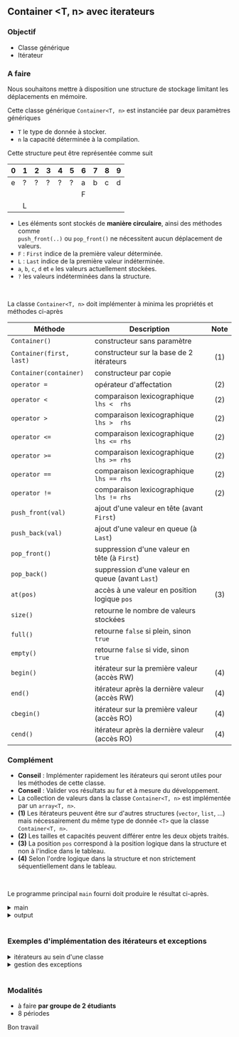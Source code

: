 ## Container <T, n> avec iterateurs

### Objectif

- Classe générique
- Itérateur

### A faire

Nous souhaitons mettre à disposition une structure de stockage limitant les déplacements en mémoire.

Cette classe générique `Container<T, n>` est instanciée par deux paramètres génériques

- `T` le type de donnée à stocker.
- `n` la capacité déterminée à la compilation.

Cette structure peut être représentée comme suit

| 0 | 1 | 2 | 3 | 4 | 5 | 6 | 7 | 8 | 9 |
|---|---|---|---|---|---|---|---|---|---|
| e | ? | ? | ? | ? | ? | a | b | c | d |
|   |   |   |   |   |   | F |   |   |   |
|   | L |   |   |   |   |   |   |   |   |

- Les éléments sont stockés de **manière circulaire**, ainsi des méthodes comme<br>
  `push_front(..)` ou `pop_front()` ne nécessitent aucun déplacement de valeurs.
- `F` : `First` indice de la première valeur déterminée.
- `L` : `Last` indice de la première valeur indéterminée.
- `a`, `b`, `c`, `d` et `e` les valeurs actuellement stockées.
- `?` les valeurs indéterminées dans la structure.

<br>

La classe `Container<T, n>` doit implémenter à minima les propriétés et méthodes ci-après

| Méthode                 | Description                                     | Note  | 
|-------------------------|-------------------------------------------------|:-----:|
| `Container()`           | constructeur sans paramètre                     |       |
| `Container(first, last)`| constructeur sur la base de 2 itérateurs        |  (1)  |
| `Container(container)`   | constructeur par copie                            |       |
| `operator =`             | opérateur d'affectation                           |  (2)  |
| `operator <`             | comparaison lexicographique `lhs <  rhs`          |  (2)  |
| `operator >`             | comparaison lexicographique `lhs >  rhs`          |  (2)  |
| `operator <=`            | comparaison lexicographique `lhs <= rhs`          |  (2)  |
| `operator >=`            | comparaison lexicographique `lhs >= rhs`          |  (2)  |
| `operator ==`            | comparaison lexicographique `lhs == rhs`          |  (2)  |
| `operator !=`            | comparaison lexicographique `lhs != rhs`          |  (2)  |
| `push_front(val)`        | ajout d'une valeur en tête        (avant `First`) |       |
| `push_back(val)`         | ajout d'une valeur en queue       (à `Last`)      |       |
| `pop_front()`            | suppression d'une valeur en tête  (à `First`)     |       |
| `pop_back()`             | suppression d'une valeur en queue (avant `Last`)  |       |
| `at(pos)`                | accès à une valeur en position logique `pos`      |  (3)  |
| `size()`                 | retourne le nombre de valeurs stockées            |       |
| `full()`                 | retourne `false` si plein, sinon `true`           |       |
| `empty()`                | retourne `false` si vide, sinon `true`            |       |
| `begin()`                | itérateur sur la première valeur    (accès RW)    |  (4)  |
| `end()`                  | itérateur après la dernière valeur  (accès RW)    |  (4)  |
| `cbegin()`               | itérateur sur la première valeur    (accès RO)    |  (4)  |
| `cend()`                 | itérateur après la dernière valeur  (accès RO)    |  (4)  |


### Complément

- **Conseil** : Implémenter rapidement les itérateurs qui seront utiles pour les méthodes de cette classe.
- **Conseil** : Valider vos résultats au fur et à mesure du développement.
- La collection de valeurs dans la classe `Container<T, n>` est implémentée par un `array<T, n>`.
- **(1)** Les itérateurs peuvent être sur d'autres structures (`vector`, `list`, ...)<br>
  mais nécessairement du même type de donnée `<T>` que la classe `Container<T, n>`.
- **(2)** Les tailles et capacités peuvent différer entre les deux objets traités.
- **(3)** La position `pos` correspond à la position logique dans la structure et non à l'indice dans le tableau.
- **(4)** Selon l'ordre logique dans la structure et non strictement séquentiellement dans le tableau.

<br>

Le programme principal `main` fourni doit produire le résultat ci-après.

<details>
<summary>main</summary>

~~~cpp
#include <iostream>
#include <cstdlib>
#include <vector>
#include <exception>

#include "Container_G.hpp"

using namespace std;

int main() {
   cout << "-------------------------------------" << endl;
   cout << "Container<T, n>::Container()"          << endl;
   cout << "-------------------------------------" << endl;
   Container<int, 10> c1;

   c1.show_details();
   c1.show_content();
   cout << c1 << endl;
   cout << endl;

   cout << "-------------------------------------" << endl;
   cout << "Container<T, n>::Container(it1, it2)"  << endl;
   cout << "-------------------------------------" << endl;
   vector v {1, 2, 3};
   Container<int, 5>c2 (v.cbegin(), v.cend());

   c2.show_details();
   c2.show_content();
   cout << c2 << endl;
   cout << endl;

   cout << "-------------------------------------" << endl;
   cout << "Container<T, n>::container(other)"     << endl;
   cout << "-------------------------------------" << endl;
   c2.show_details();
   Container<int, 10> c3(c2);

   c3.show_content();
   cout << c3 << endl;
   cout << endl;

   cout << "-------------------------------------" << endl;
   cout << "Container<T, n>::push_back()"          << endl;
   cout << "-------------------------------------" << endl;
   Container<char, 4> c4;
   c4.show_content();
   c4.push_back('a');
   c4.push_back('b');
   c4.push_back('c');

   c4.show_content();
   cout << c4 << endl;
   cout << endl;

   try {
      c4.push_back('d');
      c4.push_back('e');
      cout << endl;
   }
   catch (std::logic_error e) {
      cout << "EXCEPTION " << e.what() << endl;
   }
   cout << endl;

   cout << "-------------------------------------" << endl;
   cout << "Container<T, n>::push_front()"         << endl;
   cout << "-------------------------------------" << endl;
   Container<char, 8> c5(c4);
   try {
      c5.push_front('A');
      c5.push_front('B');
      c5.push_front('C');

      c5.show_content();
      cout << c5 << endl;
      cout << endl;

      c5.push_back('D');
      c5.push_back('E');
      cout << endl;
   }
   catch (std::logic_error e) {
      cout << "EXCEPTION " << e.what() << endl;
   }
   cout << endl;

   cout << "-------------------------------------" << endl;
   cout << "Container<T, n>::pop_back()"           << endl;
   cout << "-------------------------------------" << endl;
   Container c6(c4);
   try {
      c6.pop_back();
      c6.pop_back();

      c6.show_content();
      cout << c6 << endl;
      cout << endl;

      c6.pop_back();
      c6.pop_back();
      c6.pop_back();
      cout << endl;
   }
   catch (std::logic_error e) {
      cout << "EXCEPTION " << e.what() << endl;
   }
   cout << endl;

   cout << "-------------------------------------" << endl;
   cout << "Container<T, n>::pop_front()"          << endl;
   cout << "-------------------------------------" << endl;
   Container c7(c4);
   try {
      c7.pop_front();
      c7.pop_front();

      c7.show_content();
      cout << c7 << endl;
      cout << endl;

      c7.pop_front();
      c7.pop_front();
      c7.pop_front();
      cout << endl;
   }
   catch (std::logic_error e) {
      cout << "EXCEPTION " << e.what() << endl;
   }
   cout << endl;

   cout << "-------------------------------------" << endl;
   cout << "Container<T, n>::at(..)"               << endl;
   cout << "-------------------------------------" << endl;
   Container c8(c4);

   try {
      c8.pop_back();
      c8.pop_back();
      c8.show_content();

      cout << "c8.at(1) : " << c8.at(1) << endl;
      cout << "c8.at(1) = 'G';" << endl;
      c8.at(1) = 'G';
      cout << endl;

      c8.show_content();
      cout << c8 << endl;

      cout << "c8.at(2)  : " << c8.at(2);
   }
   catch (std::logic_error e) {
      cout << "EXCEPTION " << e.what() << endl;
   }
   cout << endl;

   cout << "-------------------------------------" << endl;
   cout << "Container<T, n>::iterator"             << endl;
   cout << "-------------------------------------" << endl;
   c3.show_content();
   cout << c3 << endl;
   cout << endl;
   cout << "*c3.begin() : " << *c3.begin() << endl;
   cout << endl;
   for (auto it=c3.begin(); it!=c3.end(); ++it)
      cout << *it << " ";
   cout << endl;
   cout << endl;

   cout << "-------------------------------------" << endl;
   cout << "Container<T, n>::operator << (..)"     << endl;
   cout << "-------------------------------------" << endl;
   c3.show_content();
   cout << c3 << endl;
   cout << endl;

   cout << "-------------------------------------" << endl;
   cout << "Container<T, n>::operator == (..)"     << endl;
   cout << "-------------------------------------" << endl;
   Container<int, 5> c_123;
   c_123.push_back(1).push_back(1).push_back(2).push_back(3).pop_front();

   Container<int, 5> c123;
   c123.push_back(1).push_back(2).push_back(3);

   Container<int, 5> c12;
   c12.push_back(1).push_back(2);

   Container<int, 5> c113;
   c113.push_back(1).push_back(1).push_back(3);

   cout << c_123 <<    " == " << c123 << "  "    << boolalpha << (c_123 == c123) << endl;
   cout << c123  <<    " == " << c12  << "     " << boolalpha << (c123  == c12 ) << endl;
   cout << c12   << "    == " << c123 << "  "    << boolalpha << (c12   == c123) << endl;
   cout << c123  <<    " == " << c113 << "  "    << boolalpha << (c123  == c113) << endl;
   cout << c113  <<    " == " << c123 << "  "    << boolalpha << (c113  == c123) << endl;
   cout << endl;

   cout << "-------------------------------------" << endl;
   cout << "Container<T, n>::operator < (..)"      << endl;
   cout << "-------------------------------------" << endl;
   cout << c_123 <<    " <  " << c123 << "  "    << boolalpha << (c_123 <  c123) << endl;
   cout << c123  <<    " <  " << c12  << "     " << boolalpha << (c123  <  c12 ) << endl;
   cout << c12   << "    <  " << c123 << "  "    << boolalpha << (c12   <  c123) << endl;
   cout << c123  <<    " <  " << c113 << "  "    << boolalpha << (c123  <  c113) << endl;
   cout << c113  <<    " <  " << c123 << "  "    << boolalpha << (c113  <  c123) << endl;
   cout << endl;

   cout << "-------------------------------------" << endl;
   cout << "Container<T, n>::operator > (..)"      << endl;
   cout << "-------------------------------------" << endl;
   cout << c_123 <<    " >  " << c123 << "  "    << boolalpha << (c_123 >  c123) << endl;
   cout << c123  <<    " >  " << c12  << "     " << boolalpha << (c123  >  c12 ) << endl;
   cout << c12   << "    >  " << c123 << "  "    << boolalpha << (c12   >  c123) << endl;
   cout << c123  <<    " >  " << c113 << "  "    << boolalpha << (c123  >  c113) << endl;
   cout << c113  <<    " >  " << c123 << "  "    << boolalpha << (c113  >  c123) << endl;
   cout << endl;

   cout << "-------------------------------------" << endl;
   cout << "Container<T, n>::operator <= (..)"     << endl;
   cout << "-------------------------------------" << endl;
   cout << c_123 <<    " <= " << c123 << "  "    << boolalpha << (c_123 <=  c123) << endl;
   cout << c123  <<    " <= " << c12  << "     " << boolalpha << (c123  <=  c12 ) << endl;
   cout << c12   << "    <= " << c123 << "  "    << boolalpha << (c12   <=  c123) << endl;
   cout << c123  <<    " <= " << c113 << "  "    << boolalpha << (c123  <=  c113) << endl;
   cout << c113  <<    " <= " << c123 << "  "    << boolalpha << (c113  <=  c123) << endl;
   cout << endl;

   cout << "-------------------------------------" << endl;
   cout << "Container<T, n>::operator >= (..)"     << endl;
   cout << "-------------------------------------" << endl;
   cout << c_123 <<    " >= " << c123 << "  "    << boolalpha << (c_123 >=  c123) << endl;
   cout << c123  <<    " >= " << c12  << "     " << boolalpha << (c123  >=  c12 ) << endl;
   cout << c12   << "    >= " << c123 << "  "    << boolalpha << (c12   >=  c123) << endl;
   cout << c123  <<    " >= " << c113 << "  "    << boolalpha << (c123  >=  c113) << endl;
   cout << c113  <<    " >= " << c123 << "  "    << boolalpha << (c113  >=  c123) << endl;
   cout << endl;

   cout << "-------------------------------------" << endl;
   cout << "Container<T, n>::full()"               << endl;
   cout << "-------------------------------------" << endl;
   Container<int, 3> c13;
   int val=0;
   while (not c13.full())
      c13.push_back(++val);

   c13.show_details();
   c13.show_content();
   cout << c13 << endl;
   cout << endl;

   cout << "-------------------------------------" << endl;
   cout << "Container<T, n>::empty()"              << endl;
   cout << "-------------------------------------" << endl;
   while (not c13.empty()) {
      c13.pop_front();
   }

   c13.show_details();
   c13.show_content();
   cout << c13 << endl;
   cout << endl;

   return EXIT_SUCCESS;
}
~~~

</details>

<details>
<summary>output</summary>

~~~
-------------------------------------
Container<T, n>::Container()
-------------------------------------
size      : 0
capacity  : 10
first     : 0
last      : 0

 0 1 2 3 4 5 6 7 8 9
 ? ? ? ? ? ? ? ? ? ?
 ^ First
 ^ Last

[]

-------------------------------------
Container<T, n>::Container(it1, it2)
-------------------------------------
size      : 3
capacity  : 5
first     : 0
last      : 3

 0 1 2 3 4
 1 2 3 ? ?
 ^ First
       ^ Last

[1, 2, 3]

-------------------------------------
Container<T, n>::container(other)
-------------------------------------
size      : 3
capacity  : 5
first     : 0
last      : 3

 0 1 2 3 4 5 6 7 8 9
 1 2 3 ? ? ? ? ? ? ?
 ^ First
       ^ Last

[1, 2, 3]

-------------------------------------
Container<T, n>::push_back()
-------------------------------------
 0 1 2 3
 ? ? ? ?
 ^ First
 ^ Last

 0 1 2 3
 a b c ?
 ^ First
       ^ Last

[a, b, c]

EXCEPTION Container<T, n>::push_back

-------------------------------------
Container<T, n>::push_front()
-------------------------------------
 0 1 2 3 4 5 6 7
 a b c d ? C B A
           ^ First
         ^ Last

[C, B, A, a, b, c, d]

EXCEPTION Container<T, n>::push_back

-------------------------------------
Container<T, n>::pop_back()
-------------------------------------
 0 1 2 3
 a b ? ?
 ^ First
     ^ Last

[a, b]

EXCEPTION Container<T, n>::pop_front

-------------------------------------
Container<T, n>::pop_front()
-------------------------------------
 0 1 2 3
 ? ? c d
     ^ First
 ^ Last

[c, d]

EXCEPTION Container<T, n>::pop_front

-------------------------------------
Container<T, n>::at(..)
-------------------------------------
 0 1 2 3
 a b ? ?
 ^ First
     ^ Last

c8.at(1)  : b
c8.at(1) = 'G';

 0 1 2 3
 a G ? ?
 ^ First
     ^ Last

[a, G]
c8.at(2) : EXCEPTION Container<T, n>::at

-------------------------------------
Container<T, n>::iterator
-------------------------------------
 0 1 2 3 4 5 6 7 8 9
 1 2 3 ? ? ? ? ? ? ?
 ^ First
       ^ Last

[1, 2, 3]

*c3.begin() : 1

1 2 3 

-------------------------------------
Container<T, n>::operator << (..)
-------------------------------------
 0 1 2 3 4 5 6 7 8 9
 1 2 3 ? ? ? ? ? ? ?
 ^ First
       ^ Last

[1, 2, 3]

-------------------------------------
Container<T, n>::operator == (..)
-------------------------------------
[1, 2, 3] == [1, 2, 3]  true
[1, 2, 3] == [1, 2]     false
[1, 2]    == [1, 2, 3]  false
[1, 2, 3] == [1, 1, 3]  false
[1, 1, 3] == [1, 2, 3]  false

-------------------------------------
Container<T, n>::operator < (..)
-------------------------------------
[1, 2, 3] <  [1, 2, 3]  false
[1, 2, 3] <  [1, 2]     false
[1, 2]    <  [1, 2, 3]  true
[1, 2, 3] <  [1, 1, 3]  false
[1, 1, 3] <  [1, 2, 3]  true

-------------------------------------
Container<T, n>::operator > (..)
-------------------------------------
[1, 2, 3] >  [1, 2, 3]  false
[1, 2, 3] >  [1, 2]     true
[1, 2]    >  [1, 2, 3]  false
[1, 2, 3] >  [1, 1, 3]  true
[1, 1, 3] >  [1, 2, 3]  false

-------------------------------------
Container<T, n>::operator <= (..)
-------------------------------------
[1, 2, 3] <= [1, 2, 3]  true
[1, 2, 3] <= [1, 2]     false
[1, 2]    <= [1, 2, 3]  true
[1, 2, 3] <= [1, 1, 3]  false
[1, 1, 3] <= [1, 2, 3]  true

-------------------------------------
Container<T, n>::operator >= (..)
-------------------------------------
[1, 2, 3] >= [1, 2, 3]  true
[1, 2, 3] >= [1, 2]     true
[1, 2]    >= [1, 2, 3]  false
[1, 2, 3] >= [1, 1, 3]  true
[1, 1, 3] >= [1, 2, 3]  false

-------------------------------------
Container<T, n>::full()
-------------------------------------
size      : 3
capacity  : 3
first     : 0
last      : 3

 0 1 2
 1 2 3
 ^ First
       ^ Last

[1, 2, 3]

-------------------------------------
Container<T, n>::empty()
-------------------------------------
size      : 0
capacity  : 3
first     : 0
last      : 0

 0 1 2
 ? ? ?
 ^ First
 ^ Last

[]
~~~

</details>

<br>

### Exemples d'implémentation des itérateurs et exceptions

<details>
<summary>itérateurs au sein d'une classe</summary>

~~~cpp
#include <iostream>
#include <vector>

class NumberCollection {
public:
    NumberCollection(const std::vector<int>& numbers) : numbers(numbers) {}

    class Iterator {
    public:
        Iterator(const std::vector<int>& numbers, std::size_t position)
            : numbers(numbers), position(position) {}

        int operator*() const {
            return numbers[position];
        }

        Iterator& operator++() {
            ++position;
            return *this;
        }

        bool operator==(const Iterator& other) const {
            return position == other.position;
        }

        bool operator!=(const Iterator& other) const {
            return position != other.position;
        }

    private:
        const std::vector<int>& numbers;
        std::size_t position;
    };

    Iterator begin() const {
        return Iterator(numbers, 0);
    }

    Iterator end() const {
        return Iterator(numbers, numbers.size());
    }

private:
    std::vector<int> numbers;
};

int main() {
    NumberCollection collection({10, 20, 30, 40});

    for (auto it = collection.begin(); it != collection.end(); ++it) {
        std::cout << *it << " ";
    }

    return 0;
}
~~~

</details>

<details>
<summary>gestion des exceptions</summary>

~~~cpp
#include <iostream>
#include <stdexcept>

void checkValue(int value) {
    if (value < 0) {
        throw std::logic_error("Negative values are not allowed!");
    }
    std::cout << "Value is valid: " << value << std::endl;
}

int main() {
    try {
        checkValue(-5);
    } catch (const std::logic_error& e) {
        std::cerr << "Caught logic_error: " << e.what() << std::endl;
    }
    return 0;
}
~~~

~~~cpp
#include <iostream>
#include <vector>
#include <stdexcept>

int main() {
    try {
        std::vector<int> vec = {1, 2, 3};
        std::cout << "Accessing element at index 5: " << vec.at(5) << std::endl;
    } catch (const std::out_of_range& e) {
        std::cerr << "Caught out_of_range exception: " << e.what() << std::endl;
    }

    return 0;
}
~~~

~~~cpp
std::vector<int> vec = {1, 2, 3};
try {
   checkValue(-5);
   std::cout << "vec.at(5) : " << vec.at(5) << std::endl;
} catch (const std::out_of_range& e) {
    std::cerr << "Specific handler: " << e.what() << std::endl;
} catch (const std::logic_error& e) {
    std::cerr << "General handler for logic_error: " << e.what() << std::endl;
}
~~~

</details>

<br>

### Modalités
- à faire **par groupe de 2 étudiants**
- 8 périodes

Bon travail